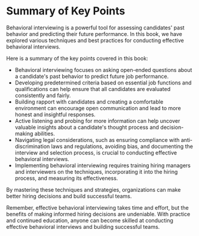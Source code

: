 Summary of Key Points
=================================

Behavioral interviewing is a powerful tool for assessing candidates' past behavior and predicting their future performance. In this book, we have explored various techniques and best practices for conducting effective behavioral interviews.

Here is a summary of the key points covered in this book:

* Behavioral interviewing focuses on asking open-ended questions about a candidate's past behavior to predict future job performance.
* Developing predetermined criteria based on essential job functions and qualifications can help ensure that all candidates are evaluated consistently and fairly.
* Building rapport with candidates and creating a comfortable environment can encourage open communication and lead to more honest and insightful responses.
* Active listening and probing for more information can help uncover valuable insights about a candidate's thought process and decision-making abilities.
* Navigating legal considerations, such as ensuring compliance with anti-discrimination laws and regulations, avoiding bias, and documenting the interview and selection process, is crucial to conducting effective behavioral interviews.
* Implementing behavioral interviewing requires training hiring managers and interviewers on the techniques, incorporating it into the hiring process, and measuring its effectiveness.

By mastering these techniques and strategies, organizations can make better hiring decisions and build successful teams.

Remember, effective behavioral interviewing takes time and effort, but the benefits of making informed hiring decisions are undeniable. With practice and continued education, anyone can become skilled at conducting effective behavioral interviews and building successful teams.
